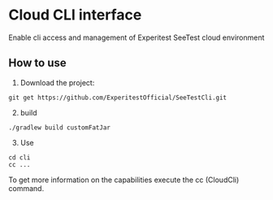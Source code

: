Cloud CLI interface
===================
Enable cli access and management of Experitest SeeTest cloud environment

How to use
----------
1. Download the project:
```
git get https://github.com/ExperitestOfficial/SeeTestCli.git
```
2. build
```
./gradlew build customFatJar
```
3. Use
```
cd cli
cc ...
```
To get more information on the capabilities execute the cc (CloudCli) command.
